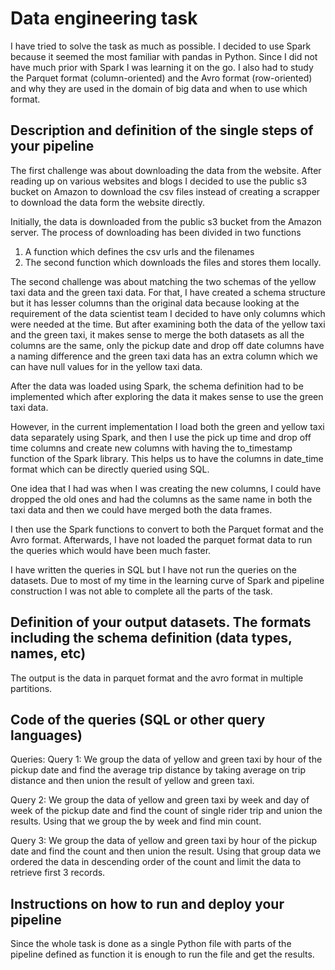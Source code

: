 # Data engineering task

I have tried to solve the task as much as possible. I decided to use Spark because it seemed the most familiar with pandas in Python. Since I did not have much prior with Spark I was learning it on the go. I also had to study the Parquet format (column-oriented) and the Avro format (row-oriented) and why they are used in the domain of big data and when to use which format.

## Description and definition of the single steps of your pipeline

The first challenge was about downloading the data from the website. After reading up on various websites and blogs I decided to use the public s3 bucket on Amazon to download the csv files instead of creating a scrapper to download the data form the website directly.

Initially, the data is downloaded from the public s3 bucket from the Amazon server. The process of downloading has been divided in two functions

1. A function which defines the csv urls and the filenames
2. The second function which downloads the files and stores them locally.

The second challenge was about matching the two schemas of the yellow taxi data and the green taxi data. For that, I have created a schema structure but it has lesser columns than the original data because looking at the requirement of the data scientist team I decided to have only columns which were needed at the time. But after examining both the data of the yellow taxi and the green taxi, it makes sense to merge the both datasets as all the columns are the same, only the pickup date and drop off date columns have a naming difference and the green taxi data has an extra column which we can have null values for in the yellow taxi data.

After the data was loaded using Spark, the schema definition had to be implemented which after exploring the data it makes sense to use the green taxi data.

However, in the current implementation I load both the green and yellow taxi data separately using Spark, and then I use the pick up time and drop off time columns and create new columns with having the to_timestamp function of the Spark library. This helps us to have the columns in date_time format which can be directly queried using SQL.

One idea that I had was when I was creating the new columns, I could have dropped the old ones and had the columns as the same name in both the taxi data and then we could have merged both the data frames.

I then use the Spark functions to convert to both the Parquet format and the Avro format. Afterwards, I have not loaded the parquet format data to run the queries which would have been much faster.

I have written the queries in SQL but I have not run the queries on the datasets. Due to most of my time in the learning curve of Spark and pipeline construction I was not able to complete all the parts of the task.

## Definition of your output datasets. The formats including the schema definition (data types, names, etc)

The output is the data in parquet format and the avro format in multiple partitions. 

## Code of the queries (SQL or other query languages)

Queries:
Query 1: We group the data of yellow and green taxi by hour of the pickup date and find the average trip distance by taking average on trip distance and then union the result of yellow and green taxi.

Query 2: We group the data of yellow and green taxi by week and day of week of the pickup date and find the count of single rider trip and union the results. Using that we group the by week and find min count.

Query 3: We group the data of yellow and green taxi by hour of the pickup date and find the count and then union the result. Using that group data we ordered the data in descending order of the count and limit the data to retrieve first 3 records.  

## Instructions on how to run and deploy your pipeline

Since the whole task is done as a single Python file with parts of the pipeline defined as function it is enough to run the file and get the results. 